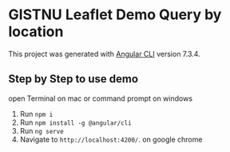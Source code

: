 # GISTNU Leaflet Demo Query by location

This project was generated with [Angular CLI](https://github.com/angular/angular-cli) version 7.3.4.


## Step by Step to use demo
open Terminal on mac or command prompt on windows
1. Run `npm i`  
2. Run `npm install -g @angular/cli` 
3. Run `ng serve` 
4. Navigate to `http://localhost:4200/`. on google chrome